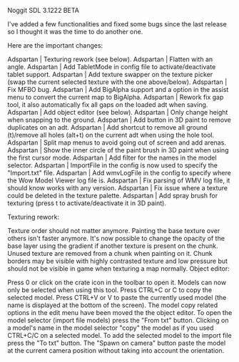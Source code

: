 Noggit SDL 3.1222 BETA

 

I've added a few functionalities and fixed some bugs since the last release so I thought it was the time to do another one.

Here are the important changes:

Adspartan | Texturing rework (see below).
Adspartan | Flatten with an angle.
Adspartan | Add TabletMode in config file to activate/deactivate tablet support.
Adspartan | Add texture swapper on the texture picker (swap the current selected texture with the one above/below).
Adspartan | Fix MFBO bug.
Adspartan | Add BigAlpha support and a option in the assist menu to convert the current map to BigAlpha.
Adspartan | Rework fix gap tool, it also automatically fix all gaps on the loaded adt when saving.
Adspartan | Add object editor (see below).
Adspartan | Only change height when snapping to the ground.
Adspartan | Add button in 3D paint to remove duplicates on an adt.
Adspartan | Add shortcut to remove all ground (t)/remove all holes (alt+t) on the current adt when using the hole tool.
Adspartan | Split map menus to avoid going out of screen and add arenas.
Adspartan | Show the inner circle of the paint brush in 3D paint when using the first cursor mode.
Adspartan | Add filter for the names in the model selector.
Adspartan | ImportFile in the config is now used to specify the "Import.txt" file.
Adspartan | Add wmvLogFile in the config to specify where the Wow Model Viewer log file is.
Adspartan | Fix parsing of WMV log file, it should know works with any version.
Adspartan | Fix issue where a texture could be deleted in the texture palette.
Adspartan | Add spray brush for texturing (press t to activate/deactivate it in 3D paint).

Texturing rework:

Texture order should not matter anymore.
Painting the base texture over others isn't faster anymore.
It's now possible to change the opacity of the base layer using the gradient if another texture is present on the chunk.
Unused texture are removed from a chunk when painting on it.
Chunk borders may be visible with highly contrasted texture and low pressure but should not be visible in game when texturing a map normally.
Object editor:

Press 0 or click on the crate icon in the toolbar to open it.
Models can now only be selected when using this tool.
Press CTRL+C or C to copy the selected model.
Press CTRL+V or V to paste the currently used model (the name is displayed at the bottom of the screen).
The model copy related options in the edit menu have been moved the the object editor.
To open the model selector (import file models) press the "From txt" button.
Clicking on a model's name in the model selector "copy" the model as if you used CTRL+C/C on a selected model.
To add the selected model to the import file press the "To txt" button.
The "Spawn on camera" button paste the model at the current camera position without taking into account the orientation.